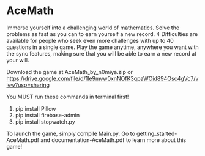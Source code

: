 # AceMath
Immerse yourself into a challenging world of mathematics. Solve the problems as fast as you can to earn yourself a new record. 4 Difficulties are available for people who seek even more challenges with up to 40 questions in a single game. Play the game anytime, anywhere you want with the sync features, making sure that you will be able to earn a new record at your will.

Download the game at AceMath_by_n0miya.zip or https://drive.google.com/file/d/1le9mvw0xnNOfK3qpaWOid894Osc4gVc7/view?usp=sharing

You MUST run these commands in terminal first!
1. pip install Pillow
2. pip install firebase-admin
3. pip install stopwatch.py

To launch the game, simply compile Main.py. Go to getting_started-AceMath.pdf and documentation-AceMath.pdf to learn more about this game!
